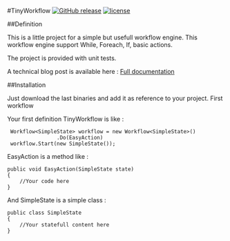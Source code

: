 #TinyWorkflow [![GitHub release](https://img.shields.io/github/release/alphamax/TinyWorkflow.svg?maxAge=2592000?style=flat-square)]() [![license](https://img.shields.io/github/license/alphamax/TinyWorkflow.svg?maxAge=2592000?style=flat-square)]()

##Definition

This is a little project for a simple but usefull workflow engine.
This workflow engine support While, Foreach, If, basic actions.

The project is provided with unit tests.

A technical blog post is available here :
[Full documentation](http://www.alphablog.org/2013/01/12/a-little-workflow-engine/)

##Installation

Just download the last binaries and add it as reference to your project.
First workflow

Your first definition TinyWorkflow is like :
```
 Workflow<SimpleState> workflow = new Workflow<SimpleState>()
                .Do(EasyAction)
 workflow.Start(new SimpleState());
```
EasyAction is a method like :
```
public void EasyAction(SimpleState state)
{
    //Your code here
}
```
And SimpleState is a simple class :
```
public class SimpleState
{
    //Your statefull content here
}
```

